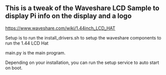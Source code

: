 ## This is a tweak of the Waveshare LCD Sample to display Pi info on the display and a logo
https://www.waveshare.com/wiki/1.44inch_LCD_HAT

Setup is to run the install_drivers.sh to setup the waveshare components to run the 1.44 LCD Hat

main.py is the main program.

Depending on your installation, you can run the setup service to auto start on boot.
